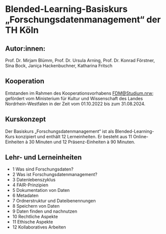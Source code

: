 # Blended-Learning-Basiskurs „Forschungsdatenmanagement“ der TH Köln

## Autor:innen:
Prof. Dr. Mirjam Blümm, Prof. Dr. Ursula Arning, Prof. Dr. Konrad Förstner, Sina Bock, Janiça Hackenbuchner, Katharina Fritsch

## Kooperation
Entstanden im Rahmen des Kooperationsvorhabens FDM@Studium.nrw; gefördert vom Ministerium für Kultur und Wissenschaft des Landes Nordrhein-Westfalen in der Zeit vom 01.10.2022 bis zum 31.08.2024.

## Kurskonzept
Der Basiskurs „Forschungsdatenmanagement“ ist als Blended-Learning-Kurs konzipiert und enthält 12 Lerneinheiten. Er besteht aus 11 Online-Einheiten à 30 Minuten und 12 Präsenz-Einheiten à 90 Minuten. 

## Lehr- und Lerneinheiten

- 1	Was sind Forschungsdaten?
- 2	Was ist Forschungsdatenmanagement?
- 3	Datenlebenszyklus
- 4	FAIR-Prinzipien
- 5	Dokumentation von Daten
- 6	Metadaten
- 7	Ordnerstruktur und Dateibenennungen
- 8	Speichern von Daten
- 9	Daten finden und nachnutzen
- 10 Rechtliche Aspekte
- 11 Ethische Aspekte
- 12 Kollaboratives Arbeiten

